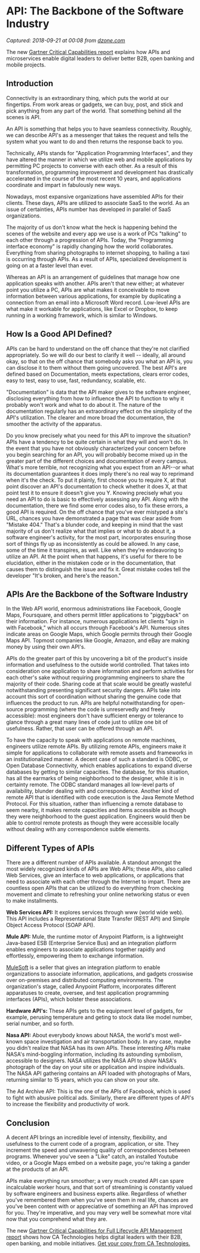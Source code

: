 # API: The Backbone of the Software Industry

_Captured: 2018-09-21 at 00:08 from [dzone.com](https://dzone.com/articles/api-the-backbone-of-the-software-industry-know-how?edition=399200&utm_source=Zone%20Newsletter&utm_medium=email&utm_campaign=integration%202018-09-20)_

The new [Gartner Critical Capabilities report](https://dzone.com/go?i=299475&u=https%3A%2F%2Fwww.ca.com%2Fus%2Fcollateral%2Findustry-analyst-report%2Fgartner-critical-capabilities-for-full-life-cycle-api-management.html%3Fcid%3DNA-DSP-DP-AFL-000195-00001718-000002620%26utm_medium%3Donlineads_onl-dsp%26utm_source%3Ddzone%26utm_campaign%3Dlifecycle_apig_land%26utm_content%3Dna_report-gartner-critical-capabilities-report%26mrm%3D696921) explains how APIs and microservices enable digital leaders to deliver better B2B, open banking and mobile projects.

## Introduction

Connectivity is an extraordinary thing, which puts the world at our fingertips. From work areas or gadgets, we can buy, post, and stick and pick anything from any part of the world. That something behind all the scenes is API.

An API is something that helps you to have seamless connectivity. Roughly, we can describe API's as a messenger that takes the request and tells the system what you want to do and then returns the response back to you.

Technically, APIs stands for "Application Programming Interfaces", and they have altered the manner in which we utilize web and mobile applications by permitting PC projects to converse with each other. As a result of this transformation, programming improvement and development has drastically accelerated in the course of the most recent 10 years, and applications coordinate and impart in fabulously new ways.

Nowadays, most expansive organizations have assembled APIs for their clients. These days, APIs are utilized to associate SaaS to the world. As an issue of certainties, APIs number has developed in parallel of SaaS organizations.

The majority of us don't know what the heck is happening behind the scenes of the website and every app we use is a work of PCs "talking" to each other through a progression of APIs. Today, the "Programming interface economy" is rapidly changing how the world collaborates. Everything from sharing photographs to internet shopping, to hailing a taxi is occurring through APIs. As a result of APIs, specialized development is going on at a faster level than ever.

Whereas an API is an arrangement of guidelines that manage how one application speaks with another. APIs aren't that new either; at whatever point you utilize a PC, APIs are what makes it conceivable to move information between various applications, for example by duplicating a connection from an email into a Microsoft Word record. Low-level APIs are what make it workable for applications, like Excel or Dropbox, to keep running in a working framework, which is similar to Windows.

## How Is a Good API Defined?

APIs can be hard to understand on the off chance that they're not clarified appropriately. So we will do our best to clarify it well -- ideally, all around okay, so that on the off chance that somebody asks you what an API is, you can disclose it to them without them going uncovered. The best API's are defined based on Documentation, meets expectations, clears error codes, easy to test, easy to use, fast, redundancy, scalable, etc.

"Documentation" is data that the API maker gives to the software engineer, disclosing everything from how to influence the API to function to why it probably won't work and what to do about it. The nature of the documentation regularly has an extraordinary effect on the simplicity of the API's utilization. The clearer and more broad the documentation, the smoother the activity of the apparatus.

Do you know precisely what you need for this API to improve the situation? APIs have a tendency to be quite certain in what they will and won't do. In the event that you have not obviously characterized your concern before you begin searching for an API, you will probably become mixed up in the greater part of the different choices and documentation of every campus. What's more terrible, not recognizing what you expect from an API--or what its documentation guarantees it does imply there's no real way to reprimand when it's the check. To put it plainly, first choose you to require X, at that point discover an API's documentation to check whether it does X, at that point test it to ensure it doesn't give you Y. Knowing precisely what you need an API to do is basic to effectively assessing any API. Along with the documentation, there we find some error codes also, to fix these errors, a good API is required. On the off chance that you've ever mistyped a site's URL, chances you have demonstrated a page that was clear aside from "Mistake 404." That's a blunder code, and keeping in mind that the vast majority of us don't realize what that implies or what to do about it, a software engineer's activity, for the most part, incorporates ensuring those sort of things fly up as inconsistently as could be allowed. In any case, some of the time it transpires, as well. Like when they're endeavoring to utilize an API. At the point when that happens, it's useful for there to be elucidation, either in the mistaken code or in the documentation, that causes them to distinguish the issue and fix it. Great mistake codes tell the developer "It's broken, and here's the reason."

## APIs Are the Backbone of the Software Industry

In the Web API world, enormous administrations like Facebook, Google Maps, Foursquare, and others permit littler applications to "piggyback" on their information. For instance, numerous applications let clients "sign in with Facebook," which all occurs through Facebook's API. Numerous sites indicate areas on Google Maps, which Google permits through their Google Maps API. Topmost companies like Google, Amazon, and eBay are making money by using their own API's.

APIs do the greater part of this by uncovering a bit of the product's inside information and usefulness to the outside world controlled. That takes into consideration one application to share information and perform activities for each other's sake without requiring programming engineers to share the majority of their code. Sharing code at that scale would be greatly wasteful notwithstanding presenting significant security dangers. APIs take into account this sort of coordination without sharing the genuine code that influences the product to run. APIs are helpful notwithstanding for open-source programming (where the code is unreservedly and freely accessible): most engineers don't have sufficient energy or tolerance to glance through a great many lines of code just to utilize one bit of usefulness. Rather, that user can be offered through an API.

To have the capacity to speak with applications on remote machines, engineers utilize remote APIs. By utilizing remote APIs, engineers make it simple for applications to collaborate with remote assets and frameworks in an institutionalized manner. A decent case of such a standard is ODBC, or Open Database Connectivity, which enables applications to expand diverse databases by getting to similar capacities. The database, for this situation, has all the earmarks of being neighborhood to the designer, while it is in certainty remote. The ODBC standard manages all low-level parts of availability, blunder dealing with and correspondence. Another kind of remote API that is identified with code execution is the Java Remote Method Protocol. For this situation, rather than influencing a remote database to seem nearby, it makes remote capacities and items accessible as though they were neighborhood to the guest application. Engineers would then be able to control remote protests as though they were accessible locally without dealing with any correspondence subtle elements.

## Different Types of APIs

There are a different number of APIs available. A standout amongst the most widely recognized kinds of APIs are Web APIs; these APIs, also called Web Services, give an interface to web applications, or applications that need to associate with each other through the Internet to impart. There are countless open APIs that can be utilized to do everything from checking movement and climate to refreshing your online networking status or even to make installments.

**Web Services API:** It explores services through www (world wide web). This API includes a Representational State Transfer (REST API) and Simple Object Access Protocol (SOAP API).

**Mule API:** Mule, the runtime motor of Anypoint Platform, is a lightweight Java-based ESB (Enterprise Service Bus) and an integration platform enables engineers to associate applications together rapidly and effortlessly, empowering them to exchange information.

[MuleSoft](https://tekslate.com/mulesoft-training/) is a seller that gives an integration platform to enable organizations to associate information, applications, and gadgets crosswise over on-premises and distributed computing environments. The organization's stage, called Anypoint Platform, incorporates different apparatuses to create, oversee, and test application programming interfaces (APIs), which bolster these associations.

**Hardware API's:** These APIs gets to the equipment level of gadgets, for example, perusing temperature and geting to stock data like model number, serial number, and so forth.

**Nasa API:** About everybody knows about NASA, the world's most well-known space investigation and air transportation body. In any case, maybe you didn't realize that NASA has its own APIs. These interesting APIs make NASA's mind-boggling information, including its astounding symbolism, accessible to designers. NASA utilizes the NASA API to show NASA's photograph of the day on your site or application and inspire individuals. The NASA API gathering contains an API loaded with photographs of Mars, returning similar to 15 years, which you can show on your site.

The Ad Archive API: This is the one of the APIs of Facebook, which is used to fight with abusive political ads. Similarly, there are different types of API's to increase the flexibility and productivity of work.

## Conclusion

A decent API brings an incredible level of intensity, flexibility, and usefulness to the current code of a program, application, or site. They increment the speed and unwavering quality of correspondences between programs. Whenever you've seen a "Like" catch, an installed Youtube video, or a Google Maps embed on a website page, you're taking a gander at the products of an API.

APIs make everything run smoother; a very much created API can spare incalculable worker hours, and that sort of streamlining is constantly valued by software engineers and business experts alike. Regardless of whether you've remembered them when you've seen them in real life, chances are you've been content with or appreciative of something an API has improved for you. They're imperative, and you may very well be somewhat more vital now that you comprehend what they are.

The new [Gartner Critical Capabilities for Full Lifecycle API Management report](https://dzone.com/go?i=299476&u=https%3A%2F%2Fwww.ca.com%2Fus%2Fcollateral%2Findustry-analyst-report%2Fgartner-critical-capabilities-for-full-life-cycle-api-management.html%3Fcid%3DNA-DSP-DP-AFL-000195-00001718-000002620%26utm_medium%3Donlineads_onl-dsp%26utm_source%3Ddzone%26utm_campaign%3Dlifecycle_apig_land%26utm_content%3Dna_report-gartner-critical-capabilities-report%26mrm%3D696921) shows how CA Technologies helps digital leaders with their B2B, open banking, and mobile initiatives. [Get your copy from CA Technologies.](https://dzone.com/go?i=299476&u=https%3A%2F%2Fwww.ca.com%2Fus%2Fcollateral%2Findustry-analyst-report%2Fgartner-critical-capabilities-for-full-life-cycle-api-management.html%3Fcid%3DNA-DSP-DP-AFL-000195-00001718-000002620%26utm_medium%3Donlineads_onl-dsp%26utm_source%3Ddzone%26utm_campaign%3Dlifecycle_apig_land%26utm_content%3Dna_report-gartner-critical-capabilities-report%26mrm%3D696921)
